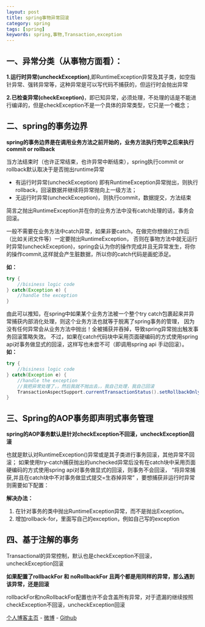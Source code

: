 ```yaml
---
layout: post
title: spring事物异常回滚
category: spring
tags: [spring]
keywords: spring,事物,Transaction,exception
---
```

## 一、异常分类（从事物方面看）：

**1.运行时异常(uncheckException)**,即RuntimeException异常及其子类，如空指针异常、强转异常等，这种异常是可以写代码不捕获的，但运行时会抛出异常
	
**2.已检查异常(checkException)**，即已知异常，必须处理，不处理的话是不能进行编译的，但是checkException不是一个具体的异常类型，它只是一个概念；
	
## 二、spring的事务边界

**spring的事务边界是在调用业务方法之前开始的，业务方法执行完毕之后来执行commit or rollback**

当方法结束时（也许正常结束，也许异常中断结束），spring执行commit or rollback默认取决于是否抛出runtime异常
- 有运行时异常(uncheckException) 即有RuntimeException异常抛出，则执行rollback，回滚数据并继续将异常抛向上一级方法；
- 无运行时异常(uncheckException)，则执行commit，数据提交，方法结束

简言之抛出RuntimeException并在你的业务方法中没有catch处理的话，事务会回滚。

一般不需要在业务方法中catch异常，如果非要catch，在做完你想做的工作后（比如关闭文件等）一定要抛出RuntimeException，
否则在事物方法中就无运行时异常(uncheckException)，spring会认为你的操作完成并且无异常发生，将你的操作commit,这样就会产生脏数据，所以你的catch代码是画蛇添足。

**如：**
```java
try {  
    //bisiness logic code  
} catch(Exception e) {  
    //handle the exception  
} 
```
 
由此可以推知，在spring中如果某个业务方法被一个整个try catch包裹起来并异常捕获内部消化处理，则这个业务方法也就等于脱离了spring事务的管理，
因为没有任何异常会从业务方法中抛出！全被捕获并吞掉，导致spring异常抛出触发事务回滚策略失效。
不过，如果在catch代码块中采用页面硬编码的方式使用spring api对事务做显式的回滚，这样写也未尝不可（即调用spring api 手动回滚）。
**如：**
```java
try {  
    //bisiness logic code  
} catch(Exception e) {  
	//handle the exception 
    //我把异常处理了，，然后我就不抛出去，，我自己处理，我自己回滚
	TransactionAspectSupport.currentTransactionStatus().setRollbackOnly();
} 
```
 
## 三、Spring的AOP事务即声明式事务管理
**spring的AOP事务默认是针对checkException不回滚，uncheckException回滚**

也就是默认对RuntimeException()异常或是其子类进行事务回滚，其他异常不回滚；
如果使用try-catch捕获抛出的unchecked异常后没有在catch块中采用页面硬编码的方式使用spring api对事务做显式的回滚，则事务不会回滚，
“将异常捕获,并且在catch块中不对事务做显式提交=生吞掉异常” ，要想捕获非运行时异常则需要如下配置：

**解决办法：** 
1. 在针对事务的类中抛出RuntimeException异常，而不是抛出Exception。
2. 增加rollback-for，里面写自己的exception，例如自己写的exception


## 四、基于注解的事务

Transactional的异常控制，默认也是checkException不回滚，uncheckException回滚

**如果配置了rollbackFor 和 noRollbackFor 且两个都是用同样的异常，那么遇到该异常，还是回滚**

rollbackFor和noRollbackFor配置也许不会含盖所有异常，对于遗漏的继续按照checkException不回滚，uncheckException回滚

[个人博客主页](https://614756zhang.github.io/zhangpeng/) - [微博](http://weibo.com/614756zhang) - [Github](https://github.com/614756zhang)